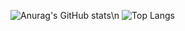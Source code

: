 ![Anurag's GitHub stats](https://github-readme-stats.vercel.app/api?username=Henry-Arb&show_icons=true&theme=dark)\n
![Top Langs](https://github-readme-stats.vercel.app/api/top-langs/?username=Henry-Arb)
